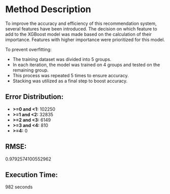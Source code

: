 # Method Description

To improve the accuracy and efficiency of this recommendation system, several features have been introduced. The decision on which feature to add to the XGBoost model was made based on the calculation of their importance. Features with higher importance were prioritized for this model. 

To prevent overfitting:
- The training dataset was divided into 5 groups.
- In each iteration, the model was trained on 4 groups and tested on the remaining group.
- This process was repeated 5 times to ensure accuracy.
- Stacking was utilized as a final step to boost accuracy.

## Error Distribution:

- **>=0 and <1:** 102250
- **>=1 and <2:** 32835
- **>=2 and <3:** 6149
- **>=3 and <4:** 810
- **>=4:** 0

## RMSE:
0.9792574100552962

## Execution Time:
982 seconds


